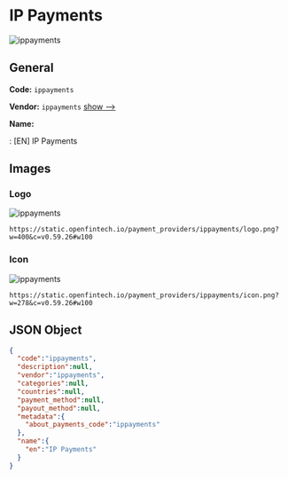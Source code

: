 
# IP Payments 
![ippayments](https://static.openfintech.io/payment_providers/ippayments/logo.png?w=400&c=v0.59.26#w100)  

## General 
 
**Code:** `ippayments` 
 
**Vendor:** `ippayments` [show -->](/vendors/ippayments/) 
 
**Name:** 
 
:	[EN] IP Payments 
 

## Images 

### Logo 
 
![ippayments](https://static.openfintech.io/payment_providers/ippayments/logo.png?w=400&c=v0.59.26#w100)  

```
https://static.openfintech.io/payment_providers/ippayments/logo.png?w=400&c=v0.59.26#w100
```  

### Icon 
 
![ippayments](https://static.openfintech.io/payment_providers/ippayments/icon.png?w=278&c=v0.59.26#w100)  

```
https://static.openfintech.io/payment_providers/ippayments/icon.png?w=278&c=v0.59.26#w100
```  

## JSON Object 

```json
{
  "code":"ippayments",
  "description":null,
  "vendor":"ippayments",
  "categories":null,
  "countries":null,
  "payment_method":null,
  "payout_method":null,
  "metadata":{
    "about_payments_code":"ippayments"
  },
  "name":{
    "en":"IP Payments"
  }
}
```  
